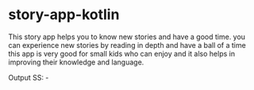 # story-app-kotlin

This story app helps you to know new stories and have a good time.
you can experience new stories by reading in depth and have a ball of a time
this app is very good for small kids who can enjoy and it also helps in improving their knowledge and language.

Output SS: -

